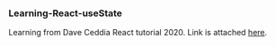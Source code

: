 ### Learning-React-useState

Learning from Dave Ceddia React tutorial 2020. Link is attached [here](https://daveceddia.com/react-getting-started-tutorial/?fbclid=IwAR3wIHeRhoZDucj4PkAYnn1nLUHFpB-1Yuma4y_AjqU7bbsnUkg0hE2-y3M).

